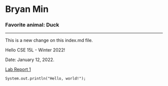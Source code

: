 # Bryan Min
### Favorite animal: Duck
---

This is a new change on this index.md file.

Hello CSE 15L - Winter 2022!

Date: January 12, 2022.

[Lab Report 1](lab-report-1-week-2.md)



```
System.out.println("Hello, world!");
```
